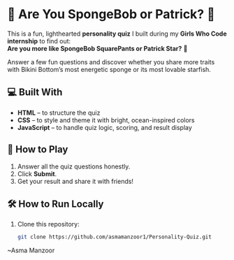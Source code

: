 # 🧽 Are You SpongeBob or Patrick? 🐚

This is a fun, lighthearted **personality quiz** I built during my **Girls Who Code internship** to find out:  
**Are you more like SpongeBob SquarePants or Patrick Star?** 🌊

Answer a few fun questions and discover whether you share more traits with Bikini Bottom’s most energetic sponge or its most lovable starfish.

## 💻 Built With
- **HTML** – to structure the quiz
- **CSS** – to style and theme it with bright, ocean-inspired colors
- **JavaScript** – to handle quiz logic, scoring, and result display

## 🎯 How to Play
1. Answer all the quiz questions honestly.
2. Click **Submit**.
3. Get your result and share it with friends!

## 🛠 How to Run Locally
1. Clone this repository:
   ```bash
   git clone https://github.com/asmamanzoor1/Personality-Quiz.git

~Asma Manzoor 
